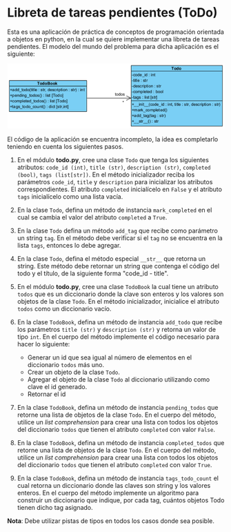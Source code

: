 # Libreta de tareas pendientes (ToDo)
Esta es una aplicación de práctica de conceptos de programación 
orientada a objetos en python, en la cual se quiere implementar una 
libreta de tareas pendientes. El modelo del mundo del problema para dicha
aplicación es el siguiente:

![Modelo del mundo de la aplicación Todo](assets/images/Todo.PNG "Modelo del mundo")

El código de la aplicación se encuentra incompleto, la idea es completarlo
teniendo en cuenta los siguientes pasos.



1. En el módulo **todo.py**, cree una clase `Todo` que tenga los siguientes 
atributos: `code_id (int)`, `title (str)`, `description (str)`, `completed (bool)`,
`tags (list[str])`. En el método inicializador reciba los parámetros `code_id`,
`title` y `description` para inicializar los atributos correspondientes.
El atributo `completed` inicialícelo en `False` y el atributo `tags` inicialícelo
como una lista vacía. 




2. En la clase `Todo`, defina un método de instancia `mark_completed` en el 
cual se cambia el valor del atributo `completed` a `True`. 




3. En la clase `Todo` defina un método `add_tag` que recibe como parámetro 
un string `tag`. En el método debe verificar si el `tag` no se encuentra en la lista `tags`, entonces
lo debe agregar. 




4. En la clase `Todo`, defina el método especial `__str__` que retorna un string.
Este método debe retornar un string que contenga el código del todo y el
título, de la siguiente forma "code_id - title".




5. En el módulo **todo.py**, cree una clase `TodoBook` la cual tiene un atributo
`todos` que es un diccionario donde la clave son enteros y los valores son objetos
de la clase `Todo`. En el método inicializador, inicialice el atributo `todos` como
un diccionario vacío.




6. En la clase `TodoBook`, defina un método de instancia `add_todo` que recibe los 
parámetros `title (str)` y `description (str)` y retorna un valor de tipo `int`.
En el cuerpo del método implemente el código necesario para hacer lo siguiente:
   - Generar un id que sea igual al número de elementos en el diccionario `todos` más uno.
   - Crear un objeto de la clase `Todo`.
   - Agregar el objeto de la clase `Todo` al diccionario utilizando como clave el id generado.
   - Retornar el id




7. En la clase `TodoBook`, defina un método de instancia `pending_todos` que retorne
una lista de objetos de la clase `Todo`. En el cuerpo del método, utilice un
*list comprehension* para crear una lista con todos los objetos del diccionario `todos` que
tienen el atributo `completed` con valor `False`.




8. En la clase `TodoBook`, defina un método de instancia `completed_todos` que retorne
una lista de objetos de la clase `Todo`. En el cuerpo del método, utilice un
*list comprehension* para crear una lista con todos los objetos del diccionario `todos` que
tienen el atributo `completed` con valor `True`.




9. En la clase `TodoBook`, defina un método de instancia `tags_todo_count` el cual retorna
un diccionario donde las claves son string y los valores enteros. En el cuerpo del método
implemente un algoritmo para construir un diccionario que indique, por cada tag, cuántos objetos
Todo tienen dicho tag asignado.



**Nota**: Debe utilizar pistas de tipos en todos los casos donde sea posible.
